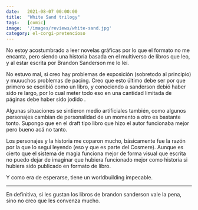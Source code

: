 ```yaml
---
date:   2021-08-07 00:00:00
title:  "White Sand trilogy"
tags:   [comic]
image:  '/images/reviews/white-sand.jpg'
category: el-corgi-pretencioso
---
```

No estoy acostumbrado a leer novelas gráficas por lo que el formato no me encanta, pero siendo una historia basada en el multiverso de libros que leo, y al estar escrita por Brandon Sanderson me lo leí.

No estuvo mal, si creo hay problemas de exposición (sobretodo al principio) y muuuchos problemas de pacing. Creo que esto último debe ser por que primero se escribió como un libro, y conociendo a sanderson debió haber sido re largo, por lo cual meter todo eso en una cantidad limitada de páginas debe haber sido jodido .

Algunas situaciones se sintieron medio artificiales también, como algunos personajes cambian de personalidad de un momento a otro es bastante tonto. Supongo que en el draft tipo libro que hizo el autor funcionaba mejor pero bueno acá no tanto.

Los personajes y la historia me coparon mucho, básicamente fue la razón por la que lo seguí leyendo (eso y que es parte del Cosmere). Aunque es cierto que el sistema de magia funciona mejor de forma visual que escrita no puedo dejar de imaginar que hubiera funcionado mejor como historia si hubiera sido publicado en formato de libro.

Y como era de esperarse, tiene un worldbuilding impecable.

<hr>

En definitiva, si les gustan los libros de brandon sanderson vale la pena, sino no creo que les convenza mucho.
